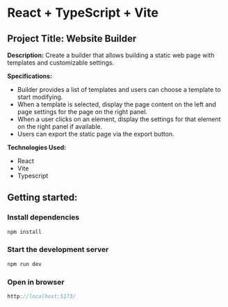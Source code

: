 # React + TypeScript + Vite

## Project Title: Website Builder

**Description:** Create a builder that allows building a static web page with templates and customizable settings.

**Specifications:**

- Builder provides a list of templates and users can choose a template to start modifying.
- When a template is selected, display the page content on the left and page settings for the page on the right panel.
- When a user clicks on an element, display the settings for that element on the right panel if available.
- Users can export the static page via the export button.

**Technologies Used:**

- React
- Vite
- Typescript

## Getting started:

### Install dependencies

```js
npm install
```

### Start the development server

```js
npm run dev
```

### Open in browser

```js
http://localhost:5173/
```
